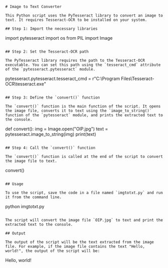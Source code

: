  ```
# Image to Text Converter

This Python script uses the PyTesseract library to convert an image to text. It requires Tesseract-OCR to be installed on your system.

## Step 1: Import the necessary libraries

```
import pytesseract
import os
from PIL import Image
```

## Step 2: Set the Tesseract-OCR path

The PyTesseract library requires the path to the Tesseract-OCR executable. You can set this path using the `tesseract_cmd` attribute of the `pytesseract.pytesseract` module.

```
pytesseract.pytesseract.tesseract_cmd = r"C:\Program Files\Tesseract-OCR\tesseract.exe"
```

## Step 3: Define the `convert()` function

The `convert()` function is the main function of the script. It opens the image file, converts it to text using the `image_to_string()` function of the `pytesseract` module, and prints the extracted text to the console.

```
def convert():
    img  = Image.open("OIP.jpg")
    text = pytesseract.image_to_string(img)
    print(text)
```

## Step 4: Call the `convert()` function

The `convert()` function is called at the end of the script to convert the image file to text.

```
convert()
```

## Usage

To use the script, save the code in a file named `imgtotxt.py` and run it from the command line.

```
python imgtotxt.py
```

The script will convert the image file `OIP.jpg` to text and print the extracted text to the console.

## Output

The output of the script will be the text extracted from the image file. For example, if the image file contains the text "Hello, world!", the output of the script will be:

```
Hello, world!
```
```

